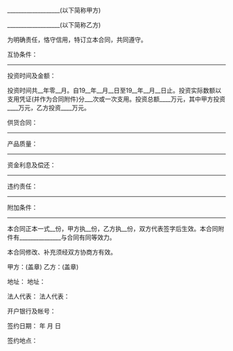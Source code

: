 
 


___________________(以下简称甲方)


___________________(以下简称乙方)


为明确责任，恪守信用，特订立本合同，共同遵守。


互协条件：


______________________________________________________________________


投资时间及金额：


投资时间共__年零__月。自19__年__月__日至19__年__月__日止。投资实际数额以支用凭证(并作为合同附件)分___次或一次支用。投资总额____万元，其中甲方投资____万元，乙方投资____万元。


供货合同：


__________________________________


产品质量：


__________________________________


资金利息及偿还：


__________________________________


违约责任：


__________________________________


附加条件：


__________________________________


本合同正本一式__份，甲方执__份，乙方执__份，双方代表签字后生效。本合同附件有_______________与合同有同等效力。


本合同修改、补充须经双方协商方有效。


甲方：(盖章)       乙方：(盖章)


地址：               地址：


法人代表：         法人代表：


开户银行及帐号：


签约日期： 年  月 日


签约地点：
 


 

 
 
 
 
 
  


  
 

  


  


  
 
 
 
 

